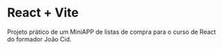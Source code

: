 # React + Vite

Projeto prático de um MiniAPP de listas de compra para o curso de React do formador João Cid.
